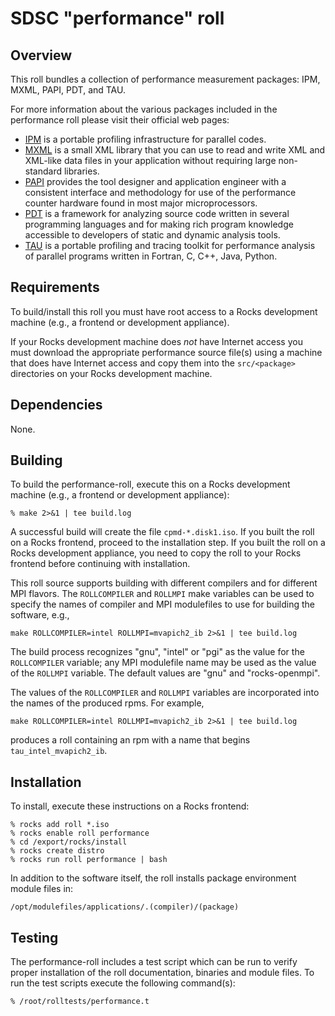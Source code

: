 # SDSC "performance" roll

## Overview

This roll bundles a collection of performance measurement packages: IPM,
MXML, PAPI, PDT, and TAU.

For more information about the various packages included in the performance roll please visit their official web pages:

- <a href="http://ipm-hpc.sourceforge.net" target="_blank">IPM</a> is a portable
profiling infrastructure for parallel codes.
- <a href="http://www.minixml.org/" target="_blank">MXML</a> is a small XML
library that you can use to read and write XML and XML-like data files in your
application without requiring large non-standard libraries.
- <a href="http://icl.cs.utk.edu/papi/" target="_blank">PAPI</a> provides the
tool designer and application engineer with a consistent interface and
methodology for use of the performance counter hardware found in most major
microprocessors.
- <a href="http://www.cs.uoregon.edu/research/pdt/home.php"
target="_blank">PDT</a> is a framework for analyzing source code written in
several programming languages and for making rich program knowledge accessible
to developers of static and dynamic analysis tools.
- <a href="http://www.cs.uoregon.edu/research/tau/home.php"
target="_blank">TAU</a> is a portable profiling and tracing toolkit for
performance analysis of parallel programs written in Fortran, C, C++, Java,
Python.


## Requirements

To build/install this roll you must have root access to a Rocks development
machine (e.g., a frontend or development appliance).

If your Rocks development machine does *not* have Internet access you must
download the appropriate performance source file(s) using a machine that does
have Internet access and copy them into the `src/<package>` directories on your
Rocks development machine.


## Dependencies

None.


## Building

To build the performance-roll, execute this on a Rocks development
machine (e.g., a frontend or development appliance):

```shell
% make 2>&1 | tee build.log
```

A successful build will create the file `cpmd-*.disk1.iso`.  If you built the
roll on a Rocks frontend, proceed to the installation step. If you built the
roll on a Rocks development appliance, you need to copy the roll to your Rocks
frontend before continuing with installation.

This roll source supports building with different compilers and for different
MPI flavors.  The `ROLLCOMPILER` and `ROLLMPI` make variables can be used to
specify the names of compiler and MPI modulefiles to use for building the
software, e.g.,

```shell
make ROLLCOMPILER=intel ROLLMPI=mvapich2_ib 2>&1 | tee build.log
```

The build process recognizes "gnu", "intel" or "pgi" as the value for the
`ROLLCOMPILER` variable; any MPI modulefile name may be used as the value of
the `ROLLMPI` variable.  The default values are "gnu" and "rocks-openmpi".

The values of the `ROLLCOMPILER` and `ROLLMPI` variables are incorporated into
the names of the produced rpms.  For example,

```shell
make ROLLCOMPILER=intel ROLLMPI=mvapich2_ib 2>&1 | tee build.log
```

produces a roll containing an rpm with a name that begins
`tau_intel_mvapich2_ib`.


## Installation

To install, execute these instructions on a Rocks frontend:

```shell
% rocks add roll *.iso
% rocks enable roll performance
% cd /export/rocks/install
% rocks create distro
% rocks run roll performance | bash
```

In addition to the software itself, the roll installs package environment
module files in:

```shell
/opt/modulefiles/applications/.(compiler)/(package)
```


## Testing

The performance-roll includes a test script which can be run to verify proper
installation of the roll documentation, binaries and module files. To
run the test scripts execute the following command(s):

```shell
% /root/rolltests/performance.t 
```
